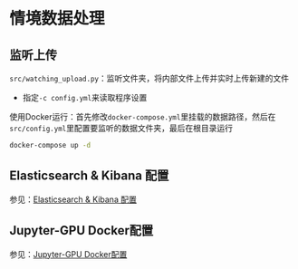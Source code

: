 # 情境数据处理



## 监听上传

`src/watching_upload.py`：监听文件夹，将内部文件上传并实时上传新建的文件

- 指定`-c config.yml`来读取程序设置

使用Docker运行：首先修改`docker-compose.yml`里挂载的数据路径，然后在`src/config.yml`里配置要监听的数据文件夹，最后在根目录运行

```sh
docker-compose up -d
```



## Elasticsearch & Kibana 配置

参见：[Elasticsearch & Kibana 配置](./elastic_kibana/README.md)



## Jupyter-GPU Docker配置

参见：[Jupyter-GPU Docker配置](./jupyter_gpu/README.md)

